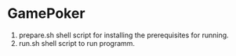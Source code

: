 # GamePoker
1. prepare.sh shell script for installing the prerequisites for running.
2. run.sh shell script to run programm.
